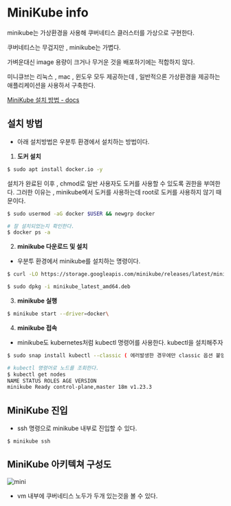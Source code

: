 
# MiniKube info

  

minikube는 가상환경을 사용해 쿠버네티스 클러스터를 가상으로 구현한다.

  

쿠버네티스는 무겁지만 , minikube는 가볍다.

  

가벼운대신 image 용량이 크거나 무거운 것을 배포하기에는 적합하지 않다.

  

미니큐브는 리눅스 , mac , 윈도우 모두 제공하는데 , 일반적으론 가상환경을 제공하는 애플리케이션을 사용하서 구축한다.

  

[MiniKube 설치 방법 - docs ](https://minikube.sigs.k8s.io/docs/start/)

  

## 설치 방법

  

- 아래 설치방법은 우분투 환경에서 설치하는 방법이다.

  

1.  **도커 설치**

  

```bash
$ sudo apt install docker.io -y
```

  

설치가 완료된 이후 , chmod로 일반 사용자도 도커를 사용할 수 있도록 권한을 부여한다.
그러한 이유는 , minikube에서 도커를 사용하는데 root로 도커를 사용하지 않기 때문이다.

  

```bash
$ sudo usermod -aG docker $USER && newgrp docker

# 잘 설치되었는지 확인한다.
$ docker ps -a
```

  

2.  **minikube 다운로드 및 설치**
- 우분투 환경에서 minikube를 설치하는 명령이다.

  

```bash
$ curl -LO https://storage.googleapis.com/minikube/releases/latest/minikube_latest_amd64.deb

$ sudo dpkg -i minikube_latest_amd64.deb
```

  

3.  **minikube 실행**
```bash
$ minikube start --driver=docker\
```
4.  **minikube 접속**
- minikube도 kubernetes처럼 kubectl 명령어를 사용한다.
kubectl을 설치해주자
```bash
$ sudo snap install kubectl --classic ( 에러발생한 경우에만 classic 옵션 붙임 )

# kubectl 명령어로 노드를 조회한다.
$ kubectl get nodes
NAME STATUS ROLES AGE VERSION
minikube Ready control-plane,master 18m v1.23.3
```

  

## MiniKube 진입
- ssh 명령으로 minikube 내부로 진입할 수 있다.
```bash
$ minikube ssh
```

  

## MiniKube 아키텍쳐 구성도

  

![mini][mini]

  

[mini]:./images/mini.PNG

  

- vm 내부에 쿠버네티스 노두가 두개 있는것을 볼 수 있다.